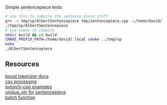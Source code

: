 Simple sentencepiece tests

```sh
# use this to compile the sentence piece stuff
g++ -o tmp/sp/AlbertSentencepiece tmp/sentencepiece.cpp -L/home/david/.local/lib -lsentencepiece
./tmp/sp/AlbertSentencepiece
# use cmake to compile
mkdir build && cd build
CMAKE_PREFIX_PATH=/home/david/.local cmake ../tmp/sp
make
./AlbertSentencepiece
```

## Resources

[boost tokenizer docs](https://www.boost.org/doc/libs/1_71_0/libs/tokenizer/doc/index.html)  
[csv processing](https://stackoverflow.com/questions/1120140/how-can-i-read-and-parse-csv-files-in-c)  
[pytorch-cpp examples](https://github.com/prabhuomkar/pytorch-cpp.)  
[unique_ptr for sentencepiece](https://stackoverflow.com/questions/42595473/correct-usage-of-unique-ptr-in-class-member)  
[batch function](https://github.com/pytorch/pytorch/blob/master/torch/csrc/api/include/torch/data/datasets/base.h#L69)  
